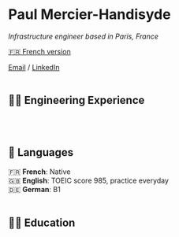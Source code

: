 # Paul Mercier-Handisyde

_Infrastructure engineer based in Paris, France_ <br>

[🇫🇷 French version](https://cv.handisyde.com/fr) <br>

[Email](mailto:hello@handisyde.com) / [LinkedIn](https://www.linkedin.com/in/handisyde/)
<br><br>

## 👨‍💻 Engineering Experience

<br><br>

## 💬 Languages

🇫🇷 **French**: Native <br>
🇬🇧 **English**: TOEIC score 985, practice everyday <br>
🇩🇪 **German**: B1
<br><br>

## 👨‍🎓 Education

<br><br>
